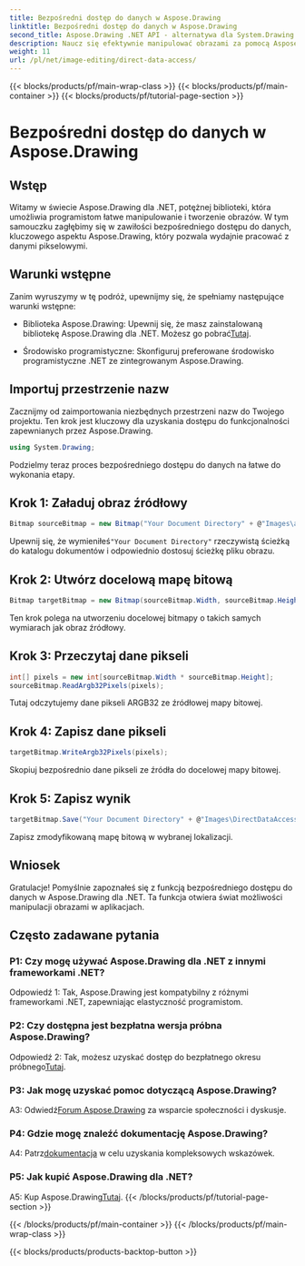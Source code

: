 ```yaml
---
title: Bezpośredni dostęp do danych w Aspose.Drawing
linktitle: Bezpośredni dostęp do danych w Aspose.Drawing
second_title: Aspose.Drawing .NET API - alternatywa dla System.Drawing.Common
description: Naucz się efektywnie manipulować obrazami za pomocą Aspose.Drawing dla .NET. Zagłęb się w temat bezpośredniego dostępu do danych, korzystając z naszego przewodnika krok po kroku.
weight: 11
url: /pl/net/image-editing/direct-data-access/
---
```


{{< blocks/products/pf/main-wrap-class >}}
{{< blocks/products/pf/main-container >}}
{{< blocks/products/pf/tutorial-page-section >}}

# Bezpośredni dostęp do danych w Aspose.Drawing

## Wstęp

Witamy w świecie Aspose.Drawing dla .NET, potężnej biblioteki, która umożliwia programistom łatwe manipulowanie i tworzenie obrazów. W tym samouczku zagłębimy się w zawiłości bezpośredniego dostępu do danych, kluczowego aspektu Aspose.Drawing, który pozwala wydajnie pracować z danymi pikselowymi.

## Warunki wstępne

Zanim wyruszymy w tę podróż, upewnijmy się, że spełniamy następujące warunki wstępne:

-  Biblioteka Aspose.Drawing: Upewnij się, że masz zainstalowaną bibliotekę Aspose.Drawing dla .NET. Możesz go pobrać[Tutaj](https://releases.aspose.com/drawing/net/).

- Środowisko programistyczne: Skonfiguruj preferowane środowisko programistyczne .NET ze zintegrowanym Aspose.Drawing.

## Importuj przestrzenie nazw

Zacznijmy od zaimportowania niezbędnych przestrzeni nazw do Twojego projektu. Ten krok jest kluczowy dla uzyskania dostępu do funkcjonalności zapewnianych przez Aspose.Drawing.

```csharp
using System.Drawing;
```

Podzielmy teraz proces bezpośredniego dostępu do danych na łatwe do wykonania etapy.

## Krok 1: Załaduj obraz źródłowy

```csharp
Bitmap sourceBitmap = new Bitmap("Your Document Directory" + @"Images\aspose_logo.png");
```

 Upewnij się, że wymieniłeś`"Your Document Directory"` rzeczywistą ścieżką do katalogu dokumentów i odpowiednio dostosuj ścieżkę pliku obrazu.

## Krok 2: Utwórz docelową mapę bitową

```csharp
Bitmap targetBitmap = new Bitmap(sourceBitmap.Width, sourceBitmap.Height, System.Drawing.Imaging.PixelFormat.Format32bppPArgb);
```

Ten krok polega na utworzeniu docelowej bitmapy o takich samych wymiarach jak obraz źródłowy.

## Krok 3: Przeczytaj dane pikseli

```csharp
int[] pixels = new int[sourceBitmap.Width * sourceBitmap.Height];
sourceBitmap.ReadArgb32Pixels(pixels);
```

Tutaj odczytujemy dane pikseli ARGB32 ze źródłowej mapy bitowej.

## Krok 4: Zapisz dane pikseli

```csharp
targetBitmap.WriteArgb32Pixels(pixels);
```

Skopiuj bezpośrednio dane pikseli ze źródła do docelowej mapy bitowej.

## Krok 5: Zapisz wynik

```csharp
targetBitmap.Save("Your Document Directory" + @"Images\DirectDataAccess_out.png");
```

Zapisz zmodyfikowaną mapę bitową w wybranej lokalizacji.

## Wniosek

Gratulacje! Pomyślnie zapoznałeś się z funkcją bezpośredniego dostępu do danych w Aspose.Drawing dla .NET. Ta funkcja otwiera świat możliwości manipulacji obrazami w aplikacjach.

## Często zadawane pytania

### P1: Czy mogę używać Aspose.Drawing dla .NET z innymi frameworkami .NET?

Odpowiedź 1: Tak, Aspose.Drawing jest kompatybilny z różnymi frameworkami .NET, zapewniając elastyczność programistom.

### P2: Czy dostępna jest bezpłatna wersja próbna Aspose.Drawing?

 Odpowiedź 2: Tak, możesz uzyskać dostęp do bezpłatnego okresu próbnego[Tutaj](https://releases.aspose.com/).

### P3: Jak mogę uzyskać pomoc dotyczącą Aspose.Drawing?

 A3: Odwiedź[Forum Aspose.Drawing](https://forum.aspose.com/c/diagram/17) za wsparcie społeczności i dyskusje.

### P4: Gdzie mogę znaleźć dokumentację Aspose.Drawing?

A4: Patrz[dokumentacja](https://reference.aspose.com/drawing/net/) w celu uzyskania kompleksowych wskazówek.

### P5: Jak kupić Aspose.Drawing dla .NET?

 A5: Kup Aspose.Drawing[Tutaj](https://purchase.aspose.com/buy).
{{< /blocks/products/pf/tutorial-page-section >}}

{{< /blocks/products/pf/main-container >}}
{{< /blocks/products/pf/main-wrap-class >}}

{{< blocks/products/products-backtop-button >}}
